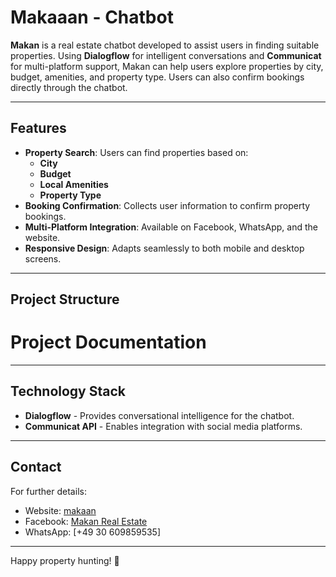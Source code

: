 # Makaaan - Chatbot

**Makan** is a real estate chatbot developed to assist users in finding suitable properties. Using **Dialogflow** for intelligent conversations and **Communicat** for multi-platform support, Makan can help users explore properties by city, budget, amenities, and property type. Users can also confirm bookings directly through the chatbot.

---

## Features

- **Property Search**: Users can find properties based on:
  - **City**
  - **Budget**
  - **Local Amenities**
  - **Property Type**
- **Booking Confirmation**: Collects user information to confirm property bookings.
- **Multi-Platform Integration**: Available on Facebook, WhatsApp, and the website.
- **Responsive Design**: Adapts seamlessly to both mobile and desktop screens.

---

## Project Structure
# Project Documentation





---

## Technology Stack

- **Dialogflow** - Provides conversational intelligence for the chatbot.
- **Communicat API** - Enables integration with social media platforms.

---

## Contact

For further details:

- Website: [makaan](https://makaaan.netlify.app/)
- Facebook: [Makan Real Estate](https://www.facebook.com/profile.php?id=61567776669870)
- WhatsApp: [+49 30 609859535]

---

Happy property hunting! 🏡


